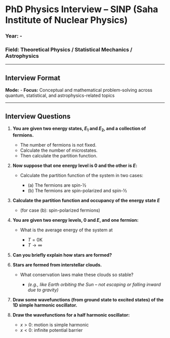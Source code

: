 
# **PhD Physics Interview – SINP (Saha Institute of Nuclear Physics)**

### Year: -

### Field: Theoretical Physics / Statistical Mechanics / Astrophysics 
---

## **Interview Format**

**Mode:** -
**Focus:** Conceptual and mathematical problem-solving across quantum, statistical, and astrophysics-related topics

---

## **Interview Questions**

1. **You are given two energy states, $E_1$ and $E_2$, and a collection of fermions.**

   * The number of fermions is not fixed.
   * Calculate the number of microstates.
   * Then calculate the partition function.

2. **Now suppose that one energy level is 0 and the other is $E$:**

   * Calculate the partition function of the system in two cases:

     * (a) The fermions are spin-½
     * (b) The fermions are spin-polarized and spin-½

3. **Calculate the partition function and occupancy of the energy state $E$**

   * (for case (b): spin-polarized fermions)

4. **You are given two energy levels, 0 and $E$, and one fermion:**

   * What is the average energy of the system at

     * $T = 0  \text{K}$
     * $T \to \infty$

5. **Can you briefly explain how stars are formed?**

6. **Stars are formed from interstellar clouds.**

   * What conservation laws make these clouds so stable?

     * *(e.g., like Earth orbiting the Sun – not escaping or falling inward due to gravity)*

7. **Draw some wavefunctions (from ground state to excited states) of the 1D simple harmonic oscillator.**

8. **Draw the wavefunctions for a half harmonic oscillator:**

   * $x > 0$: motion is simple harmonic
   * $x < 0$: infinite potential barrier


